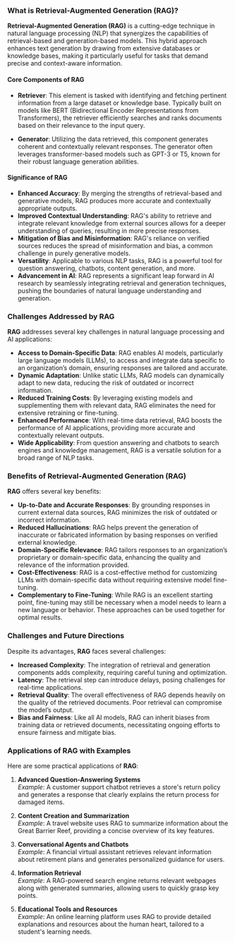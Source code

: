 ### What is Retrieval-Augmented Generation (RAG)?

**Retrieval-Augmented Generation (RAG)** is a cutting-edge technique in natural language processing (NLP) that synergizes the capabilities of retrieval-based and generation-based models. This hybrid approach enhances text generation by drawing from extensive databases or knowledge bases, making it particularly useful for tasks that demand precise and context-aware information.

#### Core Components of RAG

- **Retriever**: This element is tasked with identifying and fetching pertinent information from a large dataset or knowledge base. Typically built on models like BERT (Bidirectional Encoder Representations from Transformers), the retriever efficiently searches and ranks documents based on their relevance to the input query.
  
- **Generator**: Utilizing the data retrieved, this component generates coherent and contextually relevant responses. The generator often leverages transformer-based models such as GPT-3 or T5, known for their robust language generation abilities.

#### Significance of RAG

- **Enhanced Accuracy**: By merging the strengths of retrieval-based and generative models, RAG produces more accurate and contextually appropriate outputs.
- **Improved Contextual Understanding**: RAG's ability to retrieve and integrate relevant knowledge from external sources allows for a deeper understanding of queries, resulting in more precise responses.
- **Mitigation of Bias and Misinformation**: RAG's reliance on verified sources reduces the spread of misinformation and bias, a common challenge in purely generative models.
- **Versatility**: Applicable to various NLP tasks, RAG is a powerful tool for question answering, chatbots, content generation, and more.
- **Advancement in AI**: RAG represents a significant leap forward in AI research by seamlessly integrating retrieval and generation techniques, pushing the boundaries of natural language understanding and generation.

### Challenges Addressed by RAG

**RAG** addresses several key challenges in natural language processing and AI applications:

- **Access to Domain-Specific Data**: RAG enables AI models, particularly large language models (LLMs), to access and integrate data specific to an organization’s domain, ensuring responses are tailored and accurate.
- **Dynamic Adaptation**: Unlike static LLMs, RAG models can dynamically adapt to new data, reducing the risk of outdated or incorrect information.
- **Reduced Training Costs**: By leveraging existing models and supplementing them with relevant data, RAG eliminates the need for extensive retraining or fine-tuning.
- **Enhanced Performance**: With real-time data retrieval, RAG boosts the performance of AI applications, providing more accurate and contextually relevant outputs.
- **Wide Applicability**: From question answering and chatbots to search engines and knowledge management, RAG is a versatile solution for a broad range of NLP tasks.

### Benefits of Retrieval-Augmented Generation (RAG)

**RAG** offers several key benefits:

- **Up-to-Date and Accurate Responses**: By grounding responses in current external data sources, RAG minimizes the risk of outdated or incorrect information.
- **Reduced Hallucinations**: RAG helps prevent the generation of inaccurate or fabricated information by basing responses on verified external knowledge.
- **Domain-Specific Relevance**: RAG tailors responses to an organization’s proprietary or domain-specific data, enhancing the quality and relevance of the information provided.
- **Cost-Effectiveness**: RAG is a cost-effective method for customizing LLMs with domain-specific data without requiring extensive model fine-tuning.
- **Complementary to Fine-Tuning**: While RAG is an excellent starting point, fine-tuning may still be necessary when a model needs to learn a new language or behavior. These approaches can be used together for optimal results.

### Challenges and Future Directions

Despite its advantages, **RAG** faces several challenges:

- **Increased Complexity**: The integration of retrieval and generation components adds complexity, requiring careful tuning and optimization.
- **Latency**: The retrieval step can introduce delays, posing challenges for real-time applications.
- **Retrieval Quality**: The overall effectiveness of RAG depends heavily on the quality of the retrieved documents. Poor retrieval can compromise the model’s output.
- **Bias and Fairness**: Like all AI models, RAG can inherit biases from training data or retrieved documents, necessitating ongoing efforts to ensure fairness and mitigate bias.

### Applications of RAG with Examples

Here are some practical applications of **RAG**:

1. **Advanced Question-Answering Systems**  
   *Example*: A customer support chatbot retrieves a store's return policy and generates a response that clearly explains the return process for damaged items.
  
2. **Content Creation and Summarization**  
   *Example*: A travel website uses RAG to summarize information about the Great Barrier Reef, providing a concise overview of its key features.
  
3. **Conversational Agents and Chatbots**  
   *Example*: A financial virtual assistant retrieves relevant information about retirement plans and generates personalized guidance for users.
  
4. **Information Retrieval**  
   *Example*: A RAG-powered search engine returns relevant webpages along with generated summaries, allowing users to quickly grasp key points.
  
5. **Educational Tools and Resources**  
   *Example*: An online learning platform uses RAG to provide detailed explanations and resources about the human heart, tailored to a student's learning needs.
